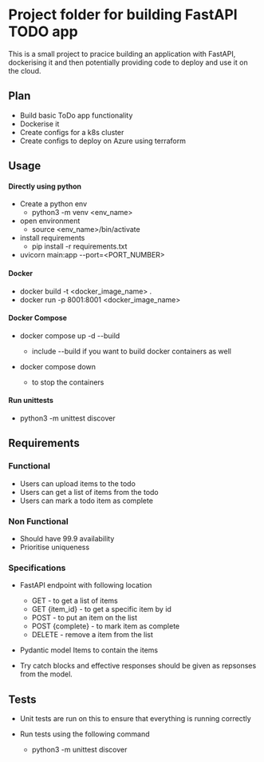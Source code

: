 # Project folder for building FastAPI TODO app

This is a small project to pracice building an application with FastAPI, dockerising it and then potentially providing code to deploy and use it on the cloud. 

## Plan
- Build basic ToDo app functionality
- Dockerise it
- Create configs for a k8s cluster
- Create configs to deploy on Azure using terraform

## Usage

#### Directly using python
- Create a python env
    - python3 -m venv <env_name>
- open environment 
    - source <env_name>/bin/activate
- install requirements
    - pip install -r requirements.txt
- uvicorn main:app --port=<PORT_NUMBER> 

#### Docker
- docker build -t <docker_image_name> .
- docker run  -p 8001:8001 <docker_image_name>


#### Docker Compose
- docker compose up -d --build
    - include --build if you want to build docker containers as well 

- docker compose down
    - to stop the containers     


#### Run unittests
- python3 -m unittest discover



## Requirements
### Functional
- Users can upload items to the todo
- Users can get a list of items from the todo
- Users can mark a todo item as complete

### Non Functional
- Should have 99.9 availability
- Prioritise uniqueness

### Specifications
- FastAPI endpoint with following location
    - GET - to get a list of items
    - GET {item_id} - to get a specific item by id
    - POST - to put an item on the list
    - POST {complete} - to mark item as complete 
    - DELETE - remove a item from the list
- Pydantic model Items to contain the items

- Try catch blocks and effective responses should be given as repsonses from the model. 


## Tests
- Unit tests are run on this to ensure that everything is running correctly

- Run tests using the following command
    - python3 -m unittest discover
